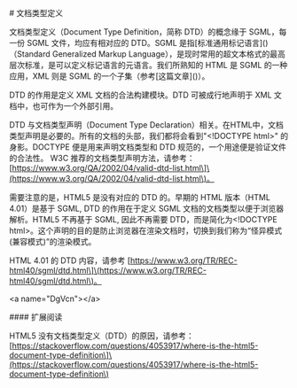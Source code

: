 \# 文档类型定义



文档类型定义（Document Type Definition，简称 DTD）的概念缘于 SGML，每一份 SGML 文件，均应有相对应的 DTD。SGML 是指\[标准通用标记语言\]\(\)（Standard Generalized Markup Language），是现时常用的超文本格式的最高层次标准，是可以定义标记语言的元语言。我们所熟知的 HTML 是 SGML 的一种应用，XML 则是 SGML 的一个子集（参考\[这篇文章\]\(\)）。



DTD 的作用是定义 XML 文档的合法构建模块。DTD 可被成行地声明于 XML 文档中，也可作为一个外部引用。



DTD 与文档类型声明（Document Type Declaration）相关。在HTML中，文档类型声明是必要的。所有的文档的头部，我们都将会看到"&lt;!DOCTYPE html&gt;" 的身影。DOCTYPE 便是用来声明文档类型和 DTD 规范的，一个用途便是验证文件的合法性。 W3C 推荐的文档类型声明方法，请参考：\[https://www.w3.org/QA/2002/04/valid-dtd-list.html\]\(https://www.w3.org/QA/2002/04/valid-dtd-list.html\)。



需要注意的是，HTML5 是没有对应的 DTD 的。早期的 HTML 版本（HTML 4.01）是基于 SGML, DTD 的作用在于定义 SGML 文档的文档类型以便于浏览器解析。HTML5 不再基于 SGML, 因此不再需要 DTD，而是简化为&lt;!DOCTYPE html&gt;。这个声明的目的是防止浏览器在渲染文档时，切换到我们称为“怪异模式\(兼容模式\)”的渲染模式。



HTML 4.01 的 DTD 内容，请参考 \[https://www.w3.org/TR/REC-html40/sgml/dtd.html\]\(https://www.w3.org/TR/REC-html40/sgml/dtd.html\)。



&lt;a name="DgVcn"&gt;&lt;/a&gt;

\#\#\#\# 扩展阅读

HTML5 没有文档类型定义（DTD）的原因，请参考：\[https://stackoverflow.com/questions/4053917/where-is-the-html5-document-type-definition\]\(https://stackoverflow.com/questions/4053917/where-is-the-html5-document-type-definition\)





